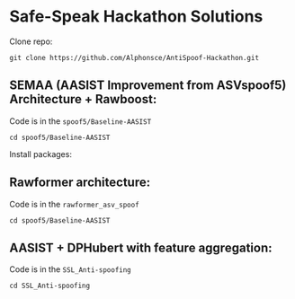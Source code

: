 # Safe-Speak Hackathon Solutions

Clone repo:

```
git clone https://github.com/Alphonsce/AntiSpoof-Hackathon.git
```

## SEMAA (AASIST Improvement from ASVspoof5) Architecture + Rawboost:

Code is in the `spoof5/Baseline-AASIST`

```
cd spoof5/Baseline-AASIST
```

Install packages:

## Rawformer architecture:

Code is in the `rawformer_asv_spoof`

```
cd spoof5/Baseline-AASIST
```

## AASIST + DPHubert with feature aggregation:

Code is in the `SSL_Anti-spoofing`

```
cd SSL_Anti-spoofing
```
